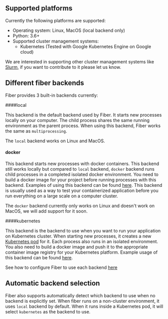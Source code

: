 ## Supported platforms

Currently the following platforms are supported:

* Operating system: Linux, MacOS (local backend only)
* Python: 3.6+
* Supported cluster management systems:
	* Kubernetes (Tested with Google Kubernetes Engine on Google cloud)

We are interested in supporting other cluster management systems like
[Slurm](https://slurm.schedmd.com/), if you want to contribute to it please let
us know.


## Different fiber backends

Fiber provides 3 built-in backends currently:

####local

This backend is the default backend used by Fiber. It starts new processes
locally on your computer. The child process shares the same running environment
as the parent process. When using this backend, Fiber works the same as
`multiprocessing`.

The `local` backend works on Linux and MacOS.

#### docker

This backend starts new processes with docker containers. This backend still
works locally but compared to `local` backend, `docker` backend runs child
processes in a completed isolated docker environment. You need to build a
docker image for your project before running processes with this backend.
Examples of using this backend can be found
[here](/getting-started/#containerize-your-program). This
backend is usually used as a way to test your containerized application before
you run everything on a large scale on a computer cluster.

The `docker` backend currently only works on Linux and doesn't work on MacOS,
we will add support for it soon.

####kubernetes

This backend is the backend to use when you want to run your application on
Kubernetes cluster. When starting new processes, it creates a new
[Kubernetes pod](https://kubernetes.io/docs/concepts/workloads/pods/pod/) for
it. Each process also runs in an isolated environment. You also need to build a
docker image and push it to the appropriate container image registry for your
Kubernetes platform. Example usage of this backend can be found
[here](/getting-started/#running-on-a-computer-cluster).

See how to configure Fiber to use each backend [here](/config)

## Automatic backend selection

Fiber also supports automatically detect which backend to use when no backend
is explicitly set. When fiber runs on a non-cluster environment, it uses `local`
backend by default. When it runs inside a Kubernetes pod, it will select
`kubernetes` as the backend to use.

